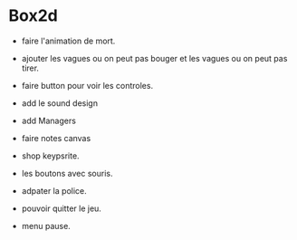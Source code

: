 # Box2d

* faire l'animation de mort.

* ajouter les vagues ou on peut pas bouger et les vagues ou on peut pas tirer.
* faire button pour voir les controles.

* add le sound design
* add Managers
* faire notes canvas

* shop keypsrite.
* les boutons avec souris.
* adpater la police.
* pouvoir quitter le jeu.
* menu pause.